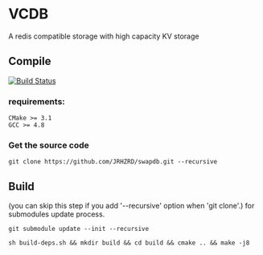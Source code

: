 # VCDB

A redis compatible storage with  high capacity KV storage

## Compile

[![Build Status](https://travis-ci.org/TimothyZhang023/vcdb.svg?branch=master)](https://travis-ci.org/TimothyZhang023/vcdb)

### requirements:  
```
CMake >= 3.1
GCC >= 4.8
```

### Get the source code
```
git clone https://github.com/JRHZRD/swapdb.git --recursive
```

## Build

(you can skip this step if you add '--recursive' option when 'git clone'.) for submodules update process.
```
git submodule update --init --recursive
```

```
sh build-deps.sh && mkdir build && cd build && cmake .. && make -j8
```
